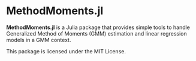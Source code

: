 # MethodMoments.jl

**MethodMoments.jl** is a Julia package that provides simple tools to handle Generalized Method of Moments (GMM) estimation and linear regression models in a GMM context.

This package is licensed under the MIT License.